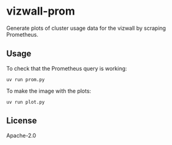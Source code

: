 # vizwall-prom

Generate plots of cluster usage data for the vizwall by scraping Prometheus.

## Usage
To check that the Prometheus query is working:

```console
uv run prom.py
```

To make the image with the plots:
```
uv run plot.py
```

## License
Apache-2.0
